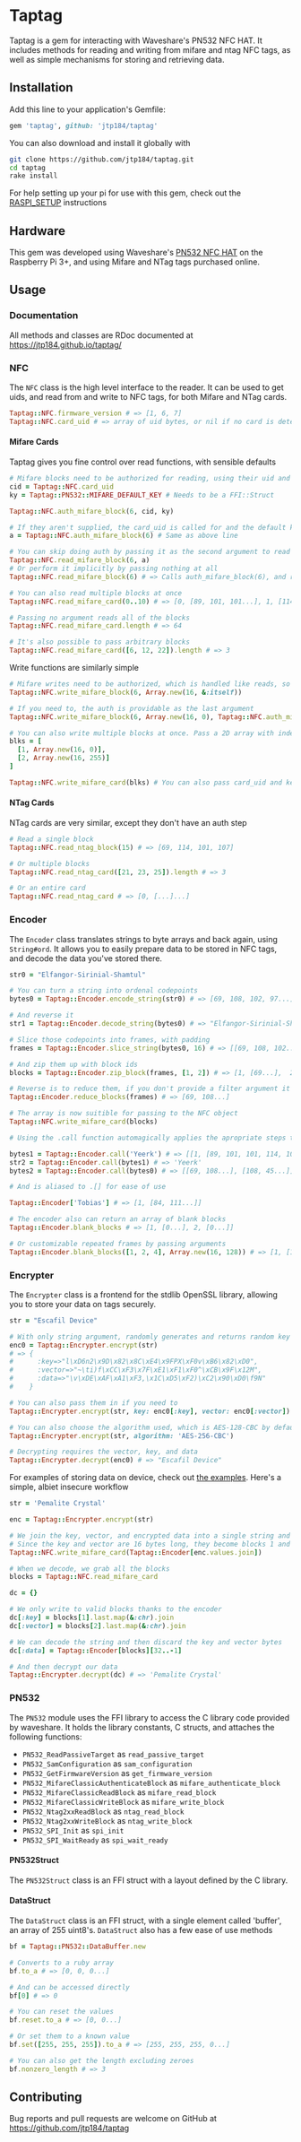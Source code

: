 # Taptag

Taptag is a gem for interacting with Waveshare's PN532 NFC HAT. It includes methods for reading and writing from mifare and ntag NFC tags, as well as simple mechanisms for storing and retrieving data.

## Installation

Add this line to your application's Gemfile:

```ruby
gem 'taptag', github: 'jtp184/taptag'
```

You can also download and install it globally with

```bash
git clone https://github.com/jtp184/taptag.git
cd taptag
rake install
```

For help setting up your pi for use with this gem, check out the [RASPI_SETUP](https://github.com/jtp184/taptag/blob/master/RASPI_SETUP.md) instructions

## Hardware

This gem was developed using Waveshare's [PN532 NFC HAT](https://www.waveshare.com/wiki/PN532_NFC_HAT) on the Raspberry Pi 3+, and using Mifare and NTag tags purchased online.

## Usage

### Documentation

All methods and classes are RDoc documented at https://jtp184.github.io/taptag/

### NFC

The `NFC` class is the high level interface to the reader. It can be used to get uids, and read from and write to NFC tags, for both Mifare and NTag cards.

```ruby
Taptag::NFC.firmware_version # => [1, 6, 7]
Taptag::NFC.card_uid # => array of uid bytes, or nil if no card is detected
```

#### Mifare Cards

Taptag gives you fine control over read functions, with sensible defaults

```ruby
# Mifare blocks need to be authorized for reading, using their uid and a key
cid = Taptag::NFC.card_uid
ky = Taptag::PN532::MIFARE_DEFAULT_KEY # Needs to be a FFI::Struct

Taptag::NFC.auth_mifare_block(6, cid, ky)

# If they aren't supplied, the card_uid is called for and the default key is used
a = Taptag::NFC.auth_mifare_block(6) # Same as above line

# You can skip doing auth by passing it as the second argument to read
Taptag::NFC.read_mifare_block(6, a)
# Or perform it implicitly by passing nothing at all
Taptag::NFC.read_mifare_block(6) # => Calls auth_mifare_block(6), and returns an array of bytes

# You can also read multiple blocks at once
Taptag::NFC.read_mifare_card(0..10) # => [0, [89, 101, 101...], 1, [114, 107...]...10, [...]]

# Passing no argument reads all of the blocks
Taptag::NFC.read_mifare_card.length # => 64

# It's also possible to pass arbitrary blocks
Taptag::NFC.read_mifare_card([6, 12, 22]).length # => 3
```

Write functions are similarly simple

```ruby
# Mifare writes need to be authorized, which is handled like reads, so you can simply do
Taptag::NFC.write_mifare_block(6, Array.new(16, &:itself))

# If you need to, the auth is providable as the last argument
Taptag::NFC.write_mifare_block(6, Array.new(16, 0), Taptag::NFC.auth_mifare_block(6))

# You can also write multiple blocks at once. Pass a 2D array with indexes
blks = [
  [1, Array.new(16, 0)],
  [2, Array.new(16, 255)]
]

Taptag::NFC.write_mifare_card(blks) # You can also pass card_uid and key
```

#### NTag Cards

NTag cards are very similar, except they don't have an auth step

```ruby
# Read a single block
Taptag::NFC.read_ntag_block(15) # => [69, 114, 101, 107]

# Or multiple blocks
Taptag::NFC.read_ntag_card([21, 23, 25]).length # => 3

# Or an entire card
Taptag::NFC.read_ntag_card # => [0, [...]...]
```

### Encoder

The `Encoder` class translates strings to byte arrays and back again, using `String#ord`. It allows you to easily prepare data to be stored in NFC tags, and decode the data you've stored there.

```ruby
str0 = "Elfangor-Sirinial-Shamtul"

# You can turn a string into ordenal codepoints
bytes0 = Taptag::Encoder.encode_string(str0) # => [69, 108, 102, 97...]

# And reverse it
str1 = Taptag::Encoder.decode_string(bytes0) # => "Elfangor-Sirinial-Shamtul"

# Slice those codepoints into frames, with padding
frames = Taptag::Encoder.slice_string(bytes0, 16) # => [[69, 108, 102...], [108, 45, 83...]]

# And zip them up with block ids
blocks = Taptag::Encoder.zip_block(frames, [1, 2]) # => [1, [69...],  2, [108...]]

# Reverse is to reduce them, if you don't provide a filter argument it defaults to mifare blocks
Taptag::Encoder.reduce_blocks(frames) # => [69, 108...]

# The array is now suitible for passing to the NFC object
Taptag::NFC.write_mifare_card(blocks)

# Using the .call function automagically applies the apropriate steps to objects

bytes1 = Taptag::Encoder.call('Yeerk') # => [[1, [89, 101, 101, 114, 107, 0, 0, 0, 0, 0, 0, 0, 0, 0, 0, 0]]]
str2 = Taptag::Encoder.call(bytes1) # => 'Yeerk'
bytes2 = Taptag::Encoder.call(bytes0) # => [[69, 108...], [108, 45...]]

# And is aliased to .[] for ease of use

Taptag::Encoder['Tobias'] # => [1, [84, 111...]]

# The encoder also can return an array of blank blocks
Taptag::Encoder.blank_blocks # => [1, [0...], 2, [0...]]

# Or customizable repeated frames by passing arguments
Taptag::Encoder.blank_blocks([1, 2, 4], Array.new(16, 128)) # => [1, [128, 128...], 2, [128, 128...]]

```

### Encrypter

The `Encrypter` class is a frontend for the stdlib OpenSSL library, allowing you to store your data on tags securely.

```ruby
str = "Escafil Device"

# With only string argument, randomly generates and returns random key and initial vector
enc0 = Taptag::Encrypter.encrypt(str)
# => {
#      :key=>"l\xD6n2\x9D\x82\x8C\xE4\x9FPX\xF0v\xB6\x82\xD0",
#      :vector=>"~\ti)f\xCC\xF3\x7F\xE1\xF1\xF0^\xCB\x9F\x12M",
#      :data=>"\v\xDE\xAF\xA1\xF3,\x1C\xD5\xF2)\xC2\x90\xD0\f9N"
#    }

# You can also pass them in if you need to
Taptag::Encrypter.encrypt(str, key: enc0[:key], vector: enc0[:vector])

# You can also choose the algorithm used, which is AES-128-CBC by default
Taptag::Encrypter.encrypt(str, algorithm: 'AES-256-CBC')

# Decrypting requires the vector, key, and data
Taptag::Encrypter.decrypt(enc0) # => "Escafil Device"
```

For examples of storing data on device, check out [the examples](https://github.com/jtp184/taptag/blob/master/bin/example). Here's a simple, albiet insecure workflow

```ruby
str = 'Pemalite Crystal'

enc = Taptag::Encrypter.encrypt(str)

# We join the key, vector, and encrypted data into a single string and encode it.
# Since the key and vector are 16 bytes long, they become blocks 1 and 2
Taptag::NFC.write_mifare_card(Taptag::Encoder[enc.values.join])

# When we decode, we grab all the blocks
blocks = Taptag::NFC.read_mifare_card

dc = {}

# We only write to valid blocks thanks to the encoder
dc[:key] = blocks[1].last.map(&:chr).join
dc[:vector] = blocks[2].last.map(&:chr).join

# We can decode the string and then discard the key and vector bytes
dc[:data] = Taptag::Encoder[blocks][32..-1]

# And then decrypt our data
Taptag::Encrypter.decrypt(dc) # => 'Pemalite Crystal'

```

### PN532

The `PN532` module uses the FFI library to access the C library code provided by waveshare. It holds the library constants, C structs, and attaches the following functions:

- `PN532_ReadPassiveTarget` as `read_passive_target`
- `PN532_SamConfiguration` as `sam_configuration`
- `PN532_GetFirmwareVersion` as `get_firmware_version`
- `PN532_MifareClassicAuthenticateBlock` as `mifare_authenticate_block`
- `PN532_MifareClassicReadBlock` as `mifare_read_block`
- `PN532_MifareClassicWriteBlock` as `mifare_write_block`
- `PN532_Ntag2xxReadBlock` as `ntag_read_block`
- `PN532_Ntag2xxWriteBlock` as `ntag_write_block`
- `PN532_SPI_Init` as `spi_init`
- `PN532_SPI_WaitReady` as `spi_wait_ready`

#### PN532Struct
The `PN532Struct` class is an FFI struct with a layout defined by the C library.

#### DataStruct
The `DataStruct` class is an FFI struct, with a single element called 'buffer', an array of 255 uint8's. `DataStruct` also has a few ease of use methods

```ruby
bf = Taptag::PN532::DataBuffer.new

# Converts to a ruby array
bf.to_a # => [0, 0, 0...]

# And can be accessed directly
bf[0] # => 0

# You can reset the values
bf.reset.to_a # => [0, 0...]

# Or set them to a known value
bf.set([255, 255, 255]).to_a # => [255, 255, 255, 0...]

# You can also get the length excluding zeroes
bf.nonzero_length # => 3
```

## Contributing

Bug reports and pull requests are welcome on GitHub at https://github.com/jtp184/taptag

